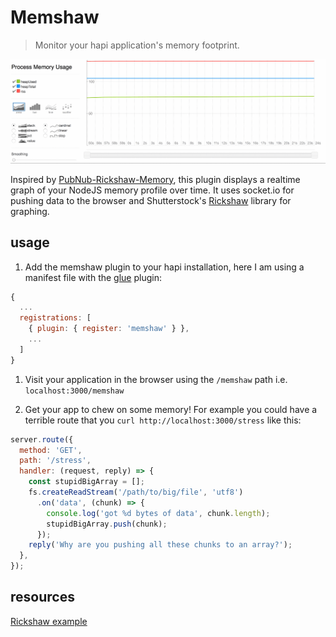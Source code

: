 # Memshaw
> Monitor your hapi application's memory footprint.

![Screenshot](https://raw.githubusercontent.com/bencooling/memshaw/master/memshaw.gif)

Inspired by
[PubNub-Rickshaw-Memory](https://github.com/pubnub/pubnub-rickshaw-memory), this plugin displays a realtime graph of your NodeJS memory profile over time. It uses socket.io for pushing data to the browser and Shutterstock's [Rickshaw](https://github.com/shutterstock/rickshaw) library for graphing.

## usage

1. Add the memshaw plugin to your hapi installation, here I am using a manifest file with the [glue](https://github.com/hapijs/glue) plugin:
```javascript
{
  ...
  registrations: [
    { plugin: { register: 'memshaw' } },
    ...
  ]
}
```

1. Visit your application in the browser using the `/memshaw` path i.e. `localhost:3000/memshaw`

1. Get your app to chew on some memory! For example you could have a terrible route that you `curl http://localhost:3000/stress` like this:
```javascript
server.route({
  method: 'GET',
  path: '/stress',
  handler: (request, reply) => {
    const stupidBigArray = [];
    fs.createReadStream('/path/to/big/file', 'utf8')
      .on('data', (chunk) => {
        console.log('got %d bytes of data', chunk.length);
        stupidBigArray.push(chunk);
      });
    reply('Why are you pushing all these chunks to an array?');
  },
});
```

## resources
[Rickshaw example](http://code.shutterstock.com/rickshaw/examples/extensions.html)

